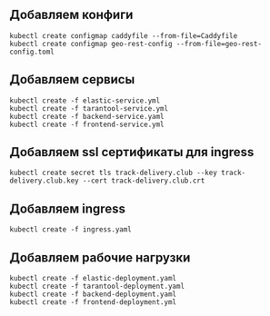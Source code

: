 ## Добавляем конфиги
```
kubectl create configmap caddyfile --from-file=Caddyfile
kubectl create configmap geo-rest-config --from-file=geo-rest-config.toml
```

## Добавляем сервисы
```
kubectl create -f elastic-service.yml
kubectl create -f tarantool-service.yml
kubectl create -f backend-service.yaml
kubectl create -f frontend-service.yml
```

## Добавляем ssl сертификаты для ingress
```
kubectl create secret tls track-delivery.club --key track-delivery.club.key --cert track-delivery.club.crt
```

## Добавляем ingress
```
kubectl create -f ingress.yaml
```

## Добавляем рабочие нагрузки
```
kubectl create -f elastic-deployment.yaml
kubectl create -f tarantool-deployment.yaml
kubectl create -f backend-deployment.yaml
kubectl create -f frontend-deployment.yml
```
